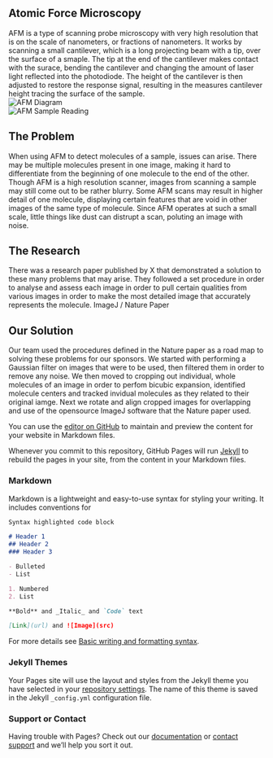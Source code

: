 ## Atomic Force Microscopy

AFM is a type of scanning probe microscopy with very high resolution that is on the scale of nanometers, or fractions of nanometers. It works by scanning a small cantilever, which is a long projecting beam with a tip, over the surface of a smaple. The tip at the end of the cantilever makes contact with the surace, bending the cantilever and changing the amount of laser light reflected into the photodiode. The height of the cantilever is then adjusted to restore the response signal, resulting in the measures cantilever height tracing the surface of the sample.   
![AFM Diagram](https://upload.wikimedia.org/wikipedia/commons/5/5e/AFMsetup.jpg)  
![AFM Sample Reading](https://upload.wikimedia.org/wikipedia/commons/0/05/3D_Topografic_AFM_image.jpg)  

## The Problem
When using AFM to detect molecules of a sample, issues can arise. There may be multiple molecules present in one image, making it hard to differentiate from the beginning of one molecule to the end of the other. Though AFM is a high resolution scanner, images from scanning a sample may still come out to be rather blurry. Some AFM scans may result in higher detail of one molecule, displaying certain features that are void in other images of the same type of molecule. Since AFM operates at such a small scale, little things like dust can distrupt a scan, poluting an image with noise.  


## The Research 
There was a research paper published by X that demonstrated a solution to these many problems that may arise. They followed a set procedure in order to analyse and assess each image in order to pull certain qualities from various images in order to make the most detailed image that accurately represents the molecule. ImageJ / Nature Paper  

## Our Solution
Our team used the procedures defined in the Nature paper as a road map to solving these problems for our sponsors. We started with performing a Gaussian filter on images that were to be used, then filtered them in order to remove any noise. We then moved to cropping out individual, whole molecules of an image in order to perfom bicubic expansion, identified molecule centers and tracked invidual molecules as they related to their original iamge. Next we rotate and align cropped images for overlapping and use of the opensource ImageJ software that the Nature paper used.     

You can use the [editor on GitHub](https://github.com/MitchellMac525/hello-world/edit/gh-pages/index.md) to maintain and preview the content for your website in Markdown files.

Whenever you commit to this repository, GitHub Pages will run [Jekyll](https://jekyllrb.com/) to rebuild the pages in your site, from the content in your Markdown files.

### Markdown

Markdown is a lightweight and easy-to-use syntax for styling your writing. It includes conventions for

```markdown
Syntax highlighted code block

# Header 1
## Header 2
### Header 3

- Bulleted
- List

1. Numbered
2. List

**Bold** and _Italic_ and `Code` text

[Link](url) and ![Image](src)
```

For more details see [Basic writing and formatting syntax](https://docs.github.com/en/github/writing-on-github/getting-started-with-writing-and-formatting-on-github/basic-writing-and-formatting-syntax).

### Jekyll Themes

Your Pages site will use the layout and styles from the Jekyll theme you have selected in your [repository settings](https://github.com/MitchellMac525/hello-world/settings/pages). The name of this theme is saved in the Jekyll `_config.yml` configuration file.

### Support or Contact

Having trouble with Pages? Check out our [documentation](https://docs.github.com/categories/github-pages-basics/) or [contact support](https://support.github.com/contact) and we’ll help you sort it out.
